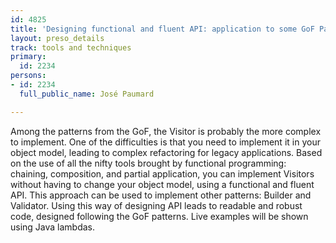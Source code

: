 ```yaml
---
id: 4825
title: 'Designing functional and fluent API: application to some GoF Patterns'
layout: preso_details
track: tools and techniques
primary:
  id: 2234
persons:
- id: 2234
  full_public_name: José Paumard

---
```

Among the patterns from the GoF, the Visitor is probably the more complex to implement. One of the difficulties is that you need to implement it in your object model, leading to complex refactoring for legacy applications. Based on the use of all the nifty tools brought by functional programming: chaining, composition, and partial application, you can implement Visitors without having to change your object model, using a functional and fluent API. This approach can be used to implement other patterns: Builder and Validator. Using this way of designing API leads to readable and robust code, designed following the GoF patterns. Live examples will be shown using Java lambdas. 